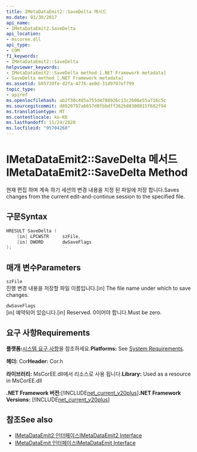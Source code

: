 ```yaml
---
title: IMetaDataEmit2::SaveDelta 메서드
ms.date: 03/30/2017
api_name:
- IMetaDataEmit2.SaveDelta
api_location:
- mscoree.dll
api_type:
- COM
f1_keywords:
- IMetaDataEmit2::SaveDelta
helpviewer_keywords:
- IMetaDataEmit2::SaveDelta method [.NET Framework metadata]
- SaveDelta method [.NET Framework metadata]
ms.assetid: b95739fe-d2fa-4776-ae0d-31d9707ef799
topic_type:
- apiref
ms.openlocfilehash: ab2f30c485a755d4788926c13c2608e55a716c5c
ms.sourcegitcommit: d8020797a6657d0fbbdff362b80300815f682f94
ms.translationtype: MT
ms.contentlocale: ko-KR
ms.lasthandoff: 11/24/2020
ms.locfileid: "95704268"
---
```

# <a name="imetadataemit2savedelta-method"></a><span data-ttu-id="d18db-102">IMetaDataEmit2::SaveDelta 메서드</span><span class="sxs-lookup"><span data-stu-id="d18db-102">IMetaDataEmit2::SaveDelta Method</span></span>

<span data-ttu-id="d18db-103">현재 편집 하며 계속 하기 세션의 변경 내용을 지정 된 파일에 저장 합니다.</span><span class="sxs-lookup"><span data-stu-id="d18db-103">Saves changes from the current edit-and-continue session to the specified file.</span></span>  
  
## <a name="syntax"></a><span data-ttu-id="d18db-104">구문</span><span class="sxs-lookup"><span data-stu-id="d18db-104">Syntax</span></span>  
  
```cpp  
HRESULT SaveDelta (  
    [in] LPCWSTR     szFile,
    [in] DWORD       dwSaveFlags  
);  
```  
  
## <a name="parameters"></a><span data-ttu-id="d18db-105">매개 변수</span><span class="sxs-lookup"><span data-stu-id="d18db-105">Parameters</span></span>  

 `szFile`  
 <span data-ttu-id="d18db-106">진행 변경 내용을 저장할 파일 이름입니다.</span><span class="sxs-lookup"><span data-stu-id="d18db-106">[in] The file name under which to save changes.</span></span>  
  
 `dwSaveFlags`  
 <span data-ttu-id="d18db-107">[in] 예약되어 있습니다.</span><span class="sxs-lookup"><span data-stu-id="d18db-107">[in] Reserved.</span></span> <span data-ttu-id="d18db-108">0이어야 합니다.</span><span class="sxs-lookup"><span data-stu-id="d18db-108">Must be zero.</span></span>  
  
## <a name="requirements"></a><span data-ttu-id="d18db-109">요구 사항</span><span class="sxs-lookup"><span data-stu-id="d18db-109">Requirements</span></span>  

 <span data-ttu-id="d18db-110">**플랫폼:**[시스템 요구 사항](../../get-started/system-requirements.md)을 참조하세요.</span><span class="sxs-lookup"><span data-stu-id="d18db-110">**Platforms:** See [System Requirements](../../get-started/system-requirements.md).</span></span>  
  
 <span data-ttu-id="d18db-111">**헤더:** Cor</span><span class="sxs-lookup"><span data-stu-id="d18db-111">**Header:** Cor.h</span></span>  
  
 <span data-ttu-id="d18db-112">**라이브러리:** MsCorEE.dll에서 리소스로 사용 됩니다.</span><span class="sxs-lookup"><span data-stu-id="d18db-112">**Library:** Used as a resource in MsCorEE.dll</span></span>  
  
 <span data-ttu-id="d18db-113">**.NET Framework 버전:**[!INCLUDE[net_current_v20plus](../../../../includes/net-current-v20plus-md.md)]</span><span class="sxs-lookup"><span data-stu-id="d18db-113">**.NET Framework Versions:** [!INCLUDE[net_current_v20plus](../../../../includes/net-current-v20plus-md.md)]</span></span>  
  
## <a name="see-also"></a><span data-ttu-id="d18db-114">참조</span><span class="sxs-lookup"><span data-stu-id="d18db-114">See also</span></span>

- [<span data-ttu-id="d18db-115">IMetaDataEmit2 인터페이스</span><span class="sxs-lookup"><span data-stu-id="d18db-115">IMetaDataEmit2 Interface</span></span>](imetadataemit2-interface.md)
- [<span data-ttu-id="d18db-116">IMetaDataEmit 인터페이스</span><span class="sxs-lookup"><span data-stu-id="d18db-116">IMetaDataEmit Interface</span></span>](imetadataemit-interface.md)
